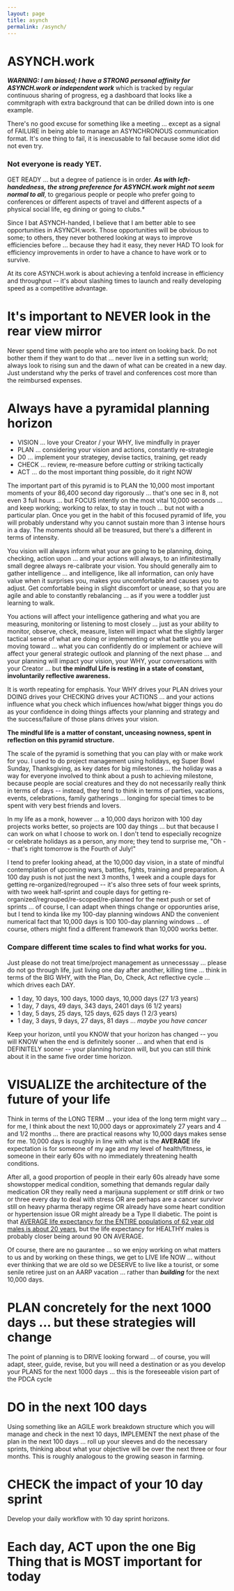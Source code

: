 ```yaml
---
layout: page
title: asynch
permalink: /asynch/
---
```



# ASYNCH.work 

***WARNING: I am biased; I have a STRONG personal affinity for ASYNCH.work or independent work*** which is tracked by regular continuous sharing of progress, eg a dashboard that looks like a commitgraph with extra background that can be drilled down into is one example.  

There's no good excuse for something like a meeting ... except as a signal of FAILURE in being able to manage an ASYNCHRONOUS communication format. It's one thing to fail, it is inexcusable to fail because some idiot did not even try.

### Not everyone is ready YET.

GET READY ... but a degree of patience is in order. ***As with left-handedness, the strong preference for ASYNCH.work might not seem normal to all***, to gregarious people or people who prefer going to conferences or different aspects of travel and different aspects of a physical social life, eg dining or going to clubs.* 

Since I bat ASYNCH-handed, I believe that I am better able to see opportunities in ASYNCH.work. Those opportunities will be obvious to some; to others, they never bothered looking at ways to improve efficiencies before ... because they had it easy, they never HAD TO look for efficiency improvements in order to have a chance to have work or to survive.

At its core ASYNCH.work is about achieving a tenfold increase in efficiency and throughput -- it's about slashing times to launch and really developing speed as a competitive advantage.
# It's important to NEVER look in the rear view mirror

Never spend time with people who are too intent on looking back.  Do not bother them if they want to do that ... never live in a setting sun world; always look to rising sun and the dawn of what can be created in a new day. Just understand why the perks of travel and conferences cost more than the reimbursed expenses.

# Always have a pyramidal planning horizon

* VISION ... love your Creator / your WHY, live mindfully in prayer
* PLAN ... considering your vision and actions, constantly re-strategie
* D0 ... implement your strategey, devise tactics, training, get ready
* CHECK ... review, re-measure before *cutting* or striking tactically
* ACT ... do the most important thing possible, do it right NOW

The important part of this pyramid is to PLAN the 10,000 most important moments of your 86,400 second day rigorously ... that's one sec in 8, not even 3 full hours ... but FOCUS intently on the most vital 10,000 seconds ... and keep working; working to relax, to stay in touch ... but not with a particular plan.  Once you get in the habit of this focused pyramid of life, you will probably understand why you cannot sustain more than 3 intense hours in a day. The moments should all be treasured, but there's a different in terms of intensity.  

You vision will always inform what your are going to be planning, doing, checking, action upon ... and your actions will always, to an infinitestimally small degree always re-calibrate your vision. You should generally aim to gather intelligence ... and intelligence, like all information, can only have value when it surprises you, makes you uncomfortable and causes you to adjust. Get comfortable being in slight discomfort or unease, so that you are agile and able to constantly rebalancing ... as if you were a toddler just learning to walk.

You actions will affect your intelligence gathering and what you are measuring, monitoring or listening to most closely ... just as your ability to monitor, observe, check, measure, listen will impact what the slightly larger tactical sense of what are doing or implementing or what battle you are moving toward ... what you can confidently do or implement or achieve will affect your general strategic outlook and planning of the next phase ... and your planning will impact your vision, your WHY, your conversations with your Creator ... but **the mindful Life is resting in a state of constant, involuntarily reflective awareness.** 

It is worth repeating for emphasis. Your WHY drives your PLAN drives your DOING drives your CHECKING drives your ACTIONS ... and your actions influence what you check which influences how/what bigger things you do as your confidence in doing things affects your planning and strategy and the success/failure of those plans drives your vision. 

**The mindful life is a matter of constant, unceasing nowness, spent in reflection on this pyramid structure.**

The scale of the pyramid is something that you can play with or make work for you.  I used to do project management using holidays, eg Super Bowl Sunday, Thanksgiving, as key dates for big milestones ... the holiday was a way for everyone involved to think about a push to achieving milestone, because people are social creatures and they do not necessarily really think in terms of days -- instead, they tend to think in terms of parties, vacations, events, celebrations, family gatherings ... longing for special times to be spent with very best friends and lovers.

In my life as a monk, however ... a 10,000 days horizon with 100 day projects works better, so projects are 100 day things ... but that because I can work on what I choose to work on. I don't tend to especially recognize or celebrate holidays as a person, any more; they tend to surprise me, "Oh -- that's right tomorrow is the Fourth of July!" 

I tend to prefer looking ahead, at the 10,000 day vision, in a state of mindful contemplation of upcoming wars, battles, fights, training and preparation. A 100 day push is not just the next 3 months, 1 week and a couple days for getting re-organized/regrouped -- it's also three sets of four week sprints, with two week half-sprint and couple days for getting re-organized/regrouped/re-scoped/re-planned for the next push or set of sprints ... of course, I can adapt when things change or opporunties arise, but I tend to kinda like my 100-day planning windows AND the convenient numerical fact that 10,000 days is 100 100-day planning windows ... of course, others might find a different framework than 10,000 works better.

### Compare different time scales to find what works for you.

Just please do not treat time/project management as unnecesssay ... please do not go through life, just living one day after another, killing time ... think in terms of the BIG WHY, with the Plan, Do, Check, Act reflective cycle ... which drives each DAY.

* 1 day, 10 days, 100 days, 1000 days, 10,000 days (27 1/3 years)
* 1 day, 7 days, 49 days, 343 days, 2401 days (6 1/2 years)
* 1 day, 5 days, 25 days, 125 days, 625 days (1 2/3 years)
* 1 day, 3 days, 9 days, 27 days, 81 days ... *maybe you have cancer*

Keep your horizon, until you KNOW that your horizon has changed -- you will KNOW when the end is definitely sooner ... and when that end is DEFINITELY sooner -- your planning horizon will, but you can still think about it in the same five order time horizon.

# VISUALIZE the architecture of the future of your life

Think in terms of the LONG TERM ... your idea of the long term might vary ... for me, I think about the next 10,000 days or approximately 27 years and 4 and 1/2 months ... there are practical reasons why 10,000 days makes sense for me. 10,000 days is roughly in line with what is the **AVERAGE** life expectation is for someone of my age and my level of health/fitness, ie someone in their early 60s with no immediately threatening health conditions. 

After all, a good proportion of people in their early 60s already have some showstopper medical condition, something that demands regular daily medication OR they really need a marijauna supplement or stiff drink or two or three every day to deal with stress OR are perhaps are a cancer survivor still on heavy pharma therapy regime OR already have some heart condition or hypertension issue OR might already be a Type II diabetic. The point is that [AVERAGE life expectancy for the ENTIRE populations of 62 year old males is about 20 years](https://www.ssa.gov/oact/STATS/table4c6.html), but the life expectancy for HEALTHY males is probably closer being around 90 ON AVERAGE. 

Of course, there are no gaurantee ... so we enjoy working on what matters to us and by working on these things, we get to LIVE life NOW ... without ever thinking that we are old so we DESERVE to live like a tourist, or some senile retiree just on an AARP vacation ... rather than ***building*** for the next 10,000 days.

# PLAN concretely for the next 1000 days ... but these strategies will change

The point of planning is to DRIVE looking forward ... of course, you will  adapt, steer, guide, revise, but you will need a destination or as you develop your PLANS for the next 1000 days ... this is the foreseeable vision part of the PDCA cycle

# DO in the next 100 days

Using something like an AGILE work breakdown structure which you will manage and check in the next 10 days, IMPLEMENT the next phase of the plan in the next 100 days ... roll up your sleeves and do the necessary sprints, thinking about what your objective will be over the next three or four months. This is roughly analogous to the growing season in farming.

# CHECK the impact of your 10 day sprint

Develop your daily workflow with 10 day sprint horizons.

# Each day, ACT upon the one Big Thing that is MOST important for today

